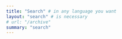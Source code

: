 ```yaml
---
title: "Search" # in any language you want
layout: "search" # is necessary
# url: "/archive"
summary: "search"
---
```

